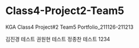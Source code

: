 # Class4-Project2-Team5
KGA Class4 Project#2 Team5 Portfolio_211126-211213

김진경 테스트
권원현 테스트
정종찬 테스트 1234